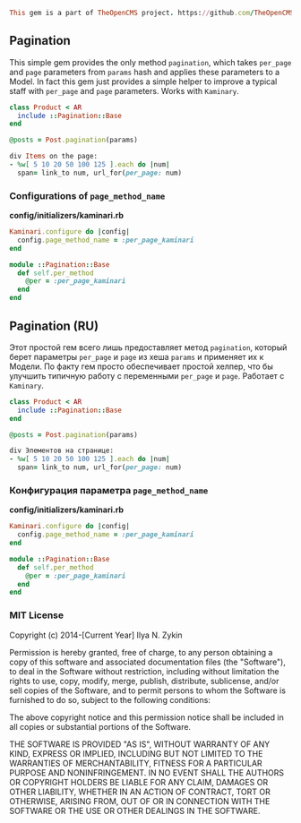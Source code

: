 ```ruby
This gem is a part of TheOpenCMS project. https://github.com/TheOpenCMS
```

## Pagination

This simple gem provides the only method `pagination`, which takes `per_page` and `page` parameters from `params` hash and applies these parameters to a Model. In fact this gem just provides a simple helper to improve a typical staff with `per_page` and `page` parameters. Works with `Kaminary`.

```ruby
class Product < AR
  include ::Pagination::Base
end
```

```ruby
@posts = Post.pagination(params)
```

```ruby
div Items on the page:
- %w[ 5 10 20 50 100 125 ].each do |num|
  span= link_to num, url_for(per_page: num)
```

### Configurations of `page_method_name`

**config/initializers/kaminari.rb**

```ruby
Kaminari.configure do |config|
  config.page_method_name = :per_page_kaminari
end

module ::Pagination::Base
  def self.per_method
    @per = :per_page_kaminari
  end
end
```

## Pagination (RU)

Этот простой гем всего лишь предоставляет метод `pagination`, который берет параметры `per_page` и  `page` из хеша `params` и применяет их к Модели. По факту гем просто обеспечивает простой хелпер, что бы улучшить типичную работу с переменными `per_page` и `page`. Работает с `Kaminary`.

```ruby
class Product < AR
  include ::Pagination::Base
end
```

```ruby
@posts = Post.pagination(params)
```

```ruby
div Элементов на странице:
- %w[ 5 10 20 50 100 125 ].each do |num|
  span= link_to num, url_for(per_page: num)
```

### Конфигурация параметра `page_method_name`

**config/initializers/kaminari.rb**

```ruby
Kaminari.configure do |config|
  config.page_method_name = :per_page_kaminari
end

module ::Pagination::Base
  def self.per_method
    @per = :per_page_kaminari
  end
end
```

### MIT License

Copyright (c) 2014-[Current Year] Ilya N. Zykin

Permission is hereby granted, free of charge, to any person obtaining a copy of this software and associated documentation files (the "Software"), to deal in the Software without restriction, including without limitation the rights to use, copy, modify, merge, publish, distribute, sublicense, and/or sell copies of the Software, and to permit persons to whom the Software is furnished to do so, subject to the following conditions:

The above copyright notice and this permission notice shall be included in all copies or substantial portions of the Software.

THE SOFTWARE IS PROVIDED "AS IS", WITHOUT WARRANTY OF ANY KIND, EXPRESS OR IMPLIED, INCLUDING BUT NOT LIMITED TO THE WARRANTIES OF MERCHANTABILITY, FITNESS FOR A PARTICULAR PURPOSE AND NONINFRINGEMENT. IN NO EVENT SHALL THE AUTHORS OR COPYRIGHT HOLDERS BE LIABLE FOR ANY CLAIM, DAMAGES OR OTHER LIABILITY, WHETHER IN AN ACTION OF CONTRACT, TORT OR OTHERWISE, ARISING FROM, OUT OF OR IN CONNECTION WITH THE SOFTWARE OR THE USE OR OTHER DEALINGS IN THE SOFTWARE.
